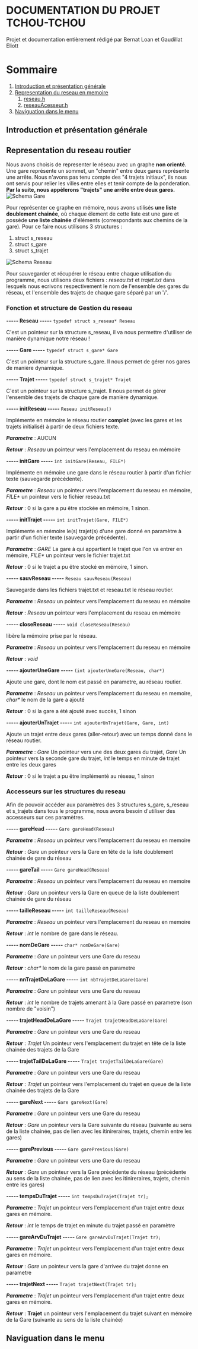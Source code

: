# DOCUMENTATION DU PROJET TCHOU-TCHOU
Projet et documentation entièrement rédigé par Bernat Loan et Gaudillat Eliott

# Sommaire

1. [Introduction et présentation générale](#intro)
2. [Representation du reseau en memoire](#reseau)
    1. [reseau.h](#re)
    2. [reseauAcesseur.h](#reAc)
3. [Naviguation dans le menu](#menu)








## Introduction et présentation générale <a name="intro"></a>

## Representation du reseau routier <a name="reseau"></a>

Nous avons choisis de representer le réseau avec un graphe **non orienté**. Une gare représente un sommet, un "chemin" entre deux gares représente une arrête.
Nous n'avons pas tenu compte des "4 trajets initiaux", ils nous ont servis pour relier les villes entre elles et tenir compte de la ponderation. **Par la suite, nous appèlerons "trajets" une arrête entre deux gares.**
![Schema Gare](img/base_trajet.png "Schema Gare")

Pour représenter ce graphe en mémoire, nous avons utilisés **une liste doublement chainée**, où chaque élement de cette liste est une gare et possède **une liste chainée** d'éléments (correspondants aux chemins de la gare). Pour ce faire nous utilisons 3 structures :
1. struct s_reseau
2. struct s_gare
3. struct s_trajet

![Schema Reseau](img/explicationReseau.png "Schema Reseau")

Pour sauvegarder et récupérer le réseau entre chaque utilisation du programme, nous utilisons deux fichiers : _reseau.txt_ et _trajet.txt_ dans lesquels nous ecrivons respectivement le nom de l'ensemble des gares du réseau, et l'ensemble des trajets de chaque gare séparé par un '/'.

### Fonction et structure de Gestion du reseau <a name="re"></a>

**----- Reseau -----** `typedef struct s_reseau* Reseau`

C'est un pointeur sur la structure s_reseau, il va nous permettre d'utiliser de manière dynamique notre réseau !

**----- Gare -----** `typedef struct s_gare* Gare`

C'est un pointeur sur la structure s_gare. Il nous permet de gérer nos gares de manière dynamique.

**----- Trajet -----** `typedef struct s_trajet* Trajet`

C'est un pointeur sur la structure s_trajet. Il nous permet de gérer l'ensemble des trajets de chaque gare de manière dynamique.

**----- initReseau -----** `Reseau initReseau()`

Implémente en mémoire le réseau routier **complet** (avec les gares et les trajets initialisé) à partir de deux fichiers texte.

***Parametre*** : AUCUN

***Retour*** : _Reseau_ un pointeur vers l'emplacement du reseau en mémoire

**----- initGare -----** `int initGare(Reseau, FILE*)`

Implémente en mémoire une gare dans le réseau routier à partir d'un fichier texte (sauvegarde précédente).

***Parametre*** : _Reseau_ un pointeur vers l'emplacement du reseau en mémoire, _FILE*_ un pointeur vers le fichier reseau.txt

***Retour*** : 0 si la gare a pu être stockée en mémoire, 1 sinon.


**----- initTrajet -----** `int initTrajet(Gare, FILE*)`

Implémente en mémoire le(s) trajet(s) d'une gare donné en paramètre à partir d'un fichier texte (sauvegarde précédente).

***Parametre*** : _GARE_ La gare à qui appartient le trajet que l'on va entrer en mémoire, _FILE*_ un pointeur vers le fichier trajet.txt

***Retour*** : 0 si le trajet a pu être stocké en mémoire, 1 sinon.

**----- sauvReseau -----** `Reseau sauvReseau(Reseau)`

Sauvegarde dans les fichiers trajet.txt et reseau.txt le réseau routier.

***Parametre*** : _Reseau_ un pointeur vers l'emplacement du reseau en mémoire

***Retour*** : _Reseau_ un pointeur vers l'emplacement du reseau en mémoire

**----- closeReseau -----** `void closeReseau(Reseau)`

libère la mémoire prise par le réseau.

***Parametre*** : _Reseau_ un pointeur vers l'emplacement du reseau en mémoire

___Retour___ : _void_

**----- ajouterUneGare -----** `(int ajouterUneGare(Reseau, char*)`

Ajoute une gare, dont le nom est passé en parametre, au réseau routier.

***Parametre*** : _Reseau_ un pointeur vers l'emplacement du reseau en memoire, _char*_ le nom de la gare a ajouté

***Retour*** :  0 si la gare a été ajouté avec succès, 1 sinon

**----- ajouterUnTrajet -----** `int ajouterUnTrajet(Gare, Gare, int)`

Ajoute un trajet entre deux gares (aller-retour) avec un temps donné dans le réseau routier.

***Parametre*** : _Gare_ Un pointeur vers une des deux gares du trajet,  _Gare_ Un pointeur vers la seconde gare du trajet, _int_ le temps en minute de trajet entre les deux gares

***Retour*** : 0 si le trajet a pu être implémenté au réseau, 1 sinon

### Accesseurs sur les structures du reseau<a name="reAc"></a>

Afin de pouvoir accéder aux paramètres des 3 structures s_gare, s_reseau et s_trajets dans tous le programme, nous avons besoin d'utiliser des accesseurs sur ces paramètres.

**----- gareHead -----** `Gare gareHead(Reseau)`

***Parametre*** : _Reseau_ un pointeur vers l'emplacement du reseau en memoire

***Retour*** : _Gare_ un pointeur vers la Gare en tête de la liste doublement chainée de gare du réseau

**----- gareTail -----** `Gare gareHead(Reseau)`

***Parametre*** : _Reseau_ un pointeur vers l'emplacement du reseau en memoire

***Retour*** : _Gare_ un pointeur vers la Gare en queue de la liste doublement chainée de gare du réseau

**----- tailleReseau -----** `int tailleReseau(Reseau)`

***Parametre*** : _Reseau_ un pointeur vers l'emplacement du reseau en memoire

***Retour*** : _int_ le nombre de gare dans le réseau.

**----- nomDeGare -----** `char* nomDeGare(Gare)`

***Parametre*** :  _Gare_ un pointeur vers une Gare du reseau

***Retour*** : _char*_ le nom de la gare passé en parametre

**----- nnTrajetDeLaGare -----** `int nbTrajetDeLaGare(Gare)`

***Parametre*** :  _Gare_ un pointeur vers une Gare du reseau

***Retour*** : _int_ le nombre de trajets amenant à la Gare passé en parametre (son nombre de "voisin")

**----- trajetHeadDeLaGare -----** `Trajet trajetHeadDeLaGare(Gare)`

***Parametre*** :  _Gare_ un pointeur vers une Gare du reseau

***Retour*** : _Trajet_ Un pointeur vers l'emplacement du trajet en tête de la liste chainée des trajets de la Gare

**----- trajetTailDeLaGare -----** `Trajet trajetTailDeLaGare(Gare)`

***Parametre*** :  _Gare_ un pointeur vers une Gare du reseau

***Retour*** : _Trajet_ un pointeur vers l'emplacement du trajet en queue de la liste chainée des trajets de la Gare

**----- gareNext -----** `Gare gareNext(Gare)`

***Parametre*** :  _Gare_ un pointeur vers une Gare du reseau

***Retour*** : _Gare_ un pointeur vers la Gare suivante du réseau (suivante au sens de la liste chainée, pas de lien avec les itinireraires, trajets, chemin entre les gares)

**----- garePrevious -----** `Gare garePrevious(Gare)`

***Parametre*** :  _Gare_ un pointeur vers une Gare du reseau

***Retour*** : _Gare_ un pointeur vers la Gare précédente du réseau (précédente au sens de la liste chainée, pas de lien avec les itinireraires, trajets, chemin entre les gares)

**----- tempsDuTrajet -----** `int tempsDuTrajet(Trajet tr);`

***Parametre*** :  _Trajet_ un pointeur vers l'emplacement d'un trajet entre deux gares en mémoire.

***Retour*** : _int_ le temps de trajet en minute du trajet passé en paramètre

**----- gareArvDuTrajet -----** `Gare gareArvDuTrajet(Trajet tr);`

***Parametre*** :  _Trajet_ un pointeur vers l'emplacement d'un trajet entre deux gares en mémoire.

***Retour*** : _Gare_ un pointeur vers la gare d'arrivee du trajet donne en parametre

**----- trajetNext -----** `Trajet trajetNext(Trajet tr);`

***Parametre*** :  _Trajet_ un pointeur vers l'emplacement d'un trajet entre deux gares en mémoire.

***Retour*** : __Trajet__ un pointeur vers l'emplacement du trajet suivant en mémoire de la Gare (suivante au sens de la liste chainée)

## Naviguation dans le menu <a name="menu"></a>
